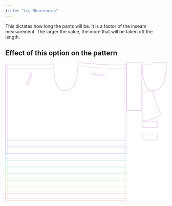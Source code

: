 ```yaml
---
title: "Leg Shortening"
---
```


This dictates how long the pants will be. It is a factor of the inseam measurement. The larger the value, the more that will be taken off the length.

## Effect of this option on the pattern

![This image shows the effect of this option by superimposing several variants that have a different value for this option](waralee_legshortening_sample.svg "Effect of this option on the pattern")

